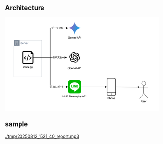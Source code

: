 ## Architecture
![architecture](./tmp/20250812_geminiapi.drawio.png)

## sample
[./tmp/20250812_1521_40_report.mp3](./tmp/20250812_1521_40_report.mp3)
